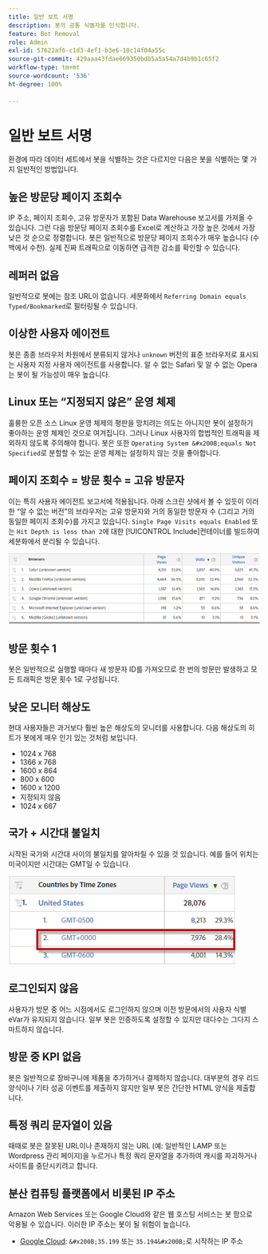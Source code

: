 ```yaml
---
title: 일반 보트 서명
description: 봇의 공통 식별자를 인식합니다.
feature: Bot Removal
role: Admin
exl-id: 57622af6-c1d3-4ef1-b3e6-10c14f04a55c
source-git-commit: 429aaa43fdae669350bdb5a5a54a7d4b9b1c65f2
workflow-type: tm+mt
source-wordcount: '536'
ht-degree: 100%

---
```


# 일반 보트 서명

환경에 따라 데이터 세트에서 봇을 식별하는 것은 다르지만 다음은 봇을 식별하는 몇 가지 일반적인 방법입니다.

## 높은 방문당 페이지 조회수

IP 주소, 페이지 조회수, 고유 방문자가 포함된 Data Warehouse 보고서를 가져올 수 있습니다. 그런 다음 방문당 페이지 조회수를 Excel로 계산하고 가장 높은 것에서 가장 낮은 것 순으로 정렬합니다. 봇은 일반적으로 방문당 페이지 조회수가 매우 높습니다 (수백에서 수천). 실제 진짜 트래픽으로 이동하면 급격한 감소를 확인할 수 있습니다.

## 레퍼러 없음

일반적으로 봇에는 참조 URL이 없습니다. 세분화에서 `Referring Domain equals Typed/Bookmarked`로 필터링될 수 있습니다.

## 이상한 사용자 에이전트

봇은 종종 브라우저 차원에서 분류되지 않거나 `unknown` 버전의 표준 브라우저로 표시되는 사용자 지정 사용자 에이전트를 사용합니다. 알 수 없는 Safari 및 알 수 없는 Opera는 봇이 될 가능성이 매우 높습니다.

## Linux 또는 “지정되지 않은” 운영 체제

훌륭한 오픈 소스 Linux 운영 체제의 평판을 망치려는 의도는 아니지만 봇이 설정하기 좋아하는 운영 체제인 것으로 여겨집니다. 그러나 Linux 사용자의 합법적인 트래픽을 제외하지 않도록 주의해야 합니다. 봇은 또한 `Operating System &#x200B;equals Not Specified`로 분할할 수 있는 운영 체제는 설정하지 않는 것을 좋아합니다.

## 페이지 조회수 = 방문 횟수 = 고유 방문자

이는 특히 사용자 에이전트 보고서에 적용됩니다. 아래 스크린 샷에서 볼 수 있듯이 이러한 “알 수 없는 버전”의 브라우저는 고유 방문자와 거의 동일한 방문자 수 (그리고 거의 동일한 페이지 조회수)를 가지고 있습니다. `Single Page Visits equals Enabled` 또는 `Hit Depth is less than 2`에 대한 [!UICONTROL Include]컨테이너를 빌드하여 세분화에서 분리될 수 있습니다.

![](/help/admin/admin/c-manage-report-suites/c-edit-report-suites/general/bot-removal/assets/bots-browsers-unknown.png)

## 방문 횟수 1

봇은 일반적으로 실행할 때마다 새 방문자 ID를 가져오므로 한 번의 방문만 발생하고 모든 트래픽은 방문 횟수 1로 구성됩니다.

## 낮은 모니터 해상도

현대 사용자들은 과거보다 훨씬 높은 해상도의 모니터를 사용합니다. 다음 해상도의 히트가 봇에게 매우 인기 있는 것처럼 보입니다.

* 1024 x 768&#x200B;&#x200B;
* 1366 x 768
* 1600 x 864
* 800 x 600
* 1600 x 1200
* 지정되지 않음
* 1024 x 667

## 국가 + 시간대 불일치

시작된 국가와 시간대 사이의 불일치를 알아차릴 수 있을 것 있습니다. 예를 들어 위치는 미국이지만 시간대는 GMT일 수 있습니다.

![](/help/admin/admin/c-manage-report-suites/c-edit-report-suites/general/bot-removal/assets/bots-country-time-zone.png)

## 로그인되지 않음

사용자가 방문 중 어느 시점에서도 로그인하지 않으며 이전 방문에서의 사용자 식별 eVar가 유지되지 않습니다. 일부 봇은 인증하도록 설정할 수 있지만 대다수는 그다지 스마트하지 않습니다.

## 방문 중 KPI 없음

봇은 일반적으로 장바구니에 제품을 추가하거나 결제하지 않습니다. 대부분의 경우 리드 양식이나 기타 성공 이벤트를 제출하지 않지만 일부 봇은 간단한 HTML 양식을 제출합니다. &#x200B;

## 특정 쿼리 문자열이 있음

때때로 봇은 잘못된 URL이나 존재하지 않는 URL (예: 일반적인 LAMP 또는 Wordpress 관리 페이지)을 누르거나 특정 쿼리 문자열을 추가하여 캐시를 파괴하거나 사이트를 중단시키려고 합니다.

## 분산 컴퓨팅 플랫폼에서 비롯된 IP 주소

Amazon Web Services 또는 Google Cloud와 같은 웹 호스팅 서비스는 봇 팜으로 악용될 수 있습니다. 이러한 IP 주소는 봇이 될 위험이 높습니다.
&#x200B;
* [Google Cloud](https://cloud.google.com/compute/): `&#x200B;35.199` 또는 `35.194&#x200B;`로 시작하는 IP 주소
